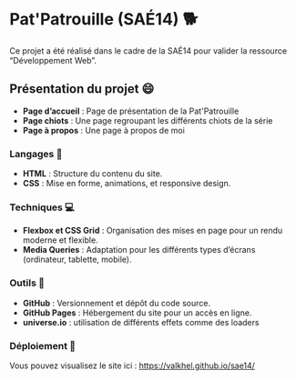 # Pat'Patrouille (SAÉ14) 🐕

Ce projet a été réalisé dans le cadre de la SAÉ14 pour valider la ressource 
“Développement Web”.

## Présentation du projet 😄

 - **Page d’accueil** : Page de présentation de la Pat'Patrouille
 - **Page chiots** : Une page regroupant les différents chiots de la série
 - **Page à propos** : Une page à propos de moi

### Langages 🏴
 - **HTML** : Structure du contenu du site.
 - **CSS** : Mise en forme, animations, et responsive design.

### Techniques 💻
 - **Flexbox et CSS Grid** : Organisation des mises en page pour un rendu moderne      et flexible.
 - **Media Queries** : Adaptation pour les différents types d’écrans                   (ordinateur, tablette, mobile).


### Outils 🧰
 - **GitHub** : Versionnement et dépôt du code source.
 - **GitHub Pages** : Hébergement du site pour un accès en ligne.
 - **universe.io** : utilisation de différents effets comme des loaders

### Déploiement 🥇

Vous pouvez visualisez le site ici : https://valkhel.github.io/sae14/
